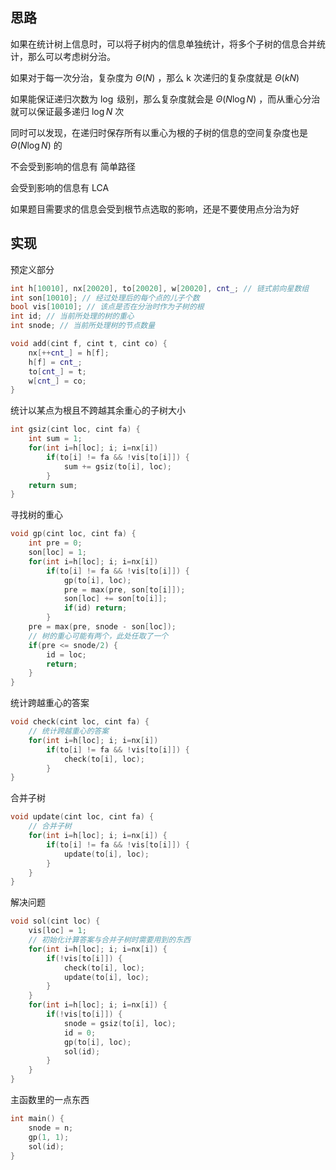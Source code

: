 ## 思路

如果在统计树上信息时，可以将子树内的信息单独统计，将多个子树的信息合并统计，那么可以考虑树分治。

如果对于每一次分治，复杂度为 $\Theta(N)$ ，那么 k 次递归的复杂度就是 $\Theta(kN)$

如果能保证递归次数为 $\log$ 级别，那么复杂度就会是 $\Theta(N\log N)$ ，而从重心分治就可以保证最多递归 $\log N$ 次

同时可以发现，在递归时保存所有以重心为根的子树的信息的空间复杂度也是 $\Theta(N\log N)$ 的

不会受到影响的信息有 简单路径

会受到影响的信息有 LCA

如果题目需要求的信息会受到根节点选取的影响，还是不要使用点分治为好

## 实现

预定义部分

```cpp
int h[10010], nx[20020], to[20020], w[20020], cnt_; // 链式前向星数组
int son[10010]; // 经过处理后的每个点的儿子个数
bool vis[10010]; // 该点是否在分治时作为子树的根
int id; // 当前所处理的树的重心
int snode; // 当前所处理树的节点数量

void add(cint f, cint t, cint co) {
    nx[++cnt_] = h[f];
    h[f] = cnt_;
    to[cnt_] = t;
    w[cnt_] = co;
}
```



统计以某点为根且不跨越其余重心的子树大小

```cpp
int gsiz(cint loc, cint fa) {
    int sum = 1;
    for(int i=h[loc]; i; i=nx[i])
        if(to[i] != fa && !vis[to[i]]) {
            sum += gsiz(to[i], loc);
        }
    return sum;
}
```



寻找树的重心

```cpp
void gp(cint loc, cint fa) {
    int pre = 0;
    son[loc] = 1;
    for(int i=h[loc]; i; i=nx[i])
        if(to[i] != fa && !vis[to[i]]) {
            gp(to[i], loc);
            pre = max(pre, son[to[i]]);
            son[loc] += son[to[i]];
            if(id) return;
        }
    pre = max(pre, snode - son[loc]);
    // 树的重心可能有两个，此处任取了一个
    if(pre <= snode/2) {
        id = loc;
        return;
    }
}
```



统计跨越重心的答案

```cpp
void check(cint loc, cint fa) {
    // 统计跨越重心的答案
    for(int i=h[loc]; i; i=nx[i])
        if(to[i] != fa && !vis[to[i]]) {
            check(to[i], loc);
        }
}
```



合并子树

```cpp
void update(cint loc, cint fa) {
    // 合并子树
    for(int i=h[loc]; i; i=nx[i]) {
        if(to[i] != fa && !vis[to[i]]) {
            update(to[i], loc);
        }
    }
}
```



解决问题

```cpp
void sol(cint loc) {
    vis[loc] = 1;
    // 初始化计算答案与合并子树时需要用到的东西
    for(int i=h[loc]; i; i=nx[i]) {
        if(!vis[to[i]]) {
            check(to[i], loc);
            update(to[i], loc);
        }
    }
    for(int i=h[loc]; i; i=nx[i]) {
        if(!vis[to[i]]) {
            snode = gsiz(to[i], loc);
            id = 0;
            gp(to[i], loc);
            sol(id);
        }
    }
}
```



主函数里的一点东西

```cpp
int main() {
    snode = n;
    gp(1, 1);
    sol(id);
}
```

